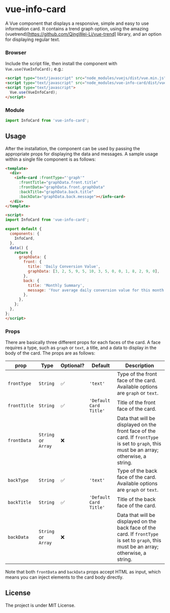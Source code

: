 # vue-info-card

A Vue component that displays a responsive, simple and easy to use information card. It contains a trend graph option, using the amazing (vuetrend)[https://github.com/QingWei-Li/vue-trend] library, and an option for displaying regular text. 

### Browser

Include the script file, then install the component with `Vue.use(VueInfoCard);` e.g.:

```html
<script type="text/javascript" src="node_modules/vuejs/dist/vue.min.js"></script>
<script type="text/javascript" src="node_modules/vue-info-card/dist/vue-info-card.min.js"></script>
<script type="text/javascript">
  Vue.use(VueInfoCard);
</script>
```

### Module

```js
import InfoCard from 'vue-info-card';
```

## Usage

After the installation, the component can be used by passing the appropriate props for displaying the data and messages. A sample usage within a single file component is as follows:

```html
<template>
  <div>
    <info-card :frontType="'graph'"
      :frontTitle="graphData.front.title"
      :frontData="graphData.front.graphData"
      :backTitle="graphData.back.title"
      :backData="graphData.back.message"></info-card>
  </div>
</template>

<script>
import InfoCard from 'vue-info-card';

export default {
  components: {
    InfoCard,
  },
  data() {
    return {
      graphData: {
        front: {
          title: 'Daily Conversion Value',
          graphData: [3, 2, 5, 9, 5, 10, 3, 5, 0, 0, 1, 8, 2, 9, 0],
        },
        back: {
          title: 'Monthly Summary',
          message: 'Your average daily conversion value for this month is <b>50.4$</b>. It is below the average of the last six months.',
        },
      },
    };
  },
};
</script>
```
### Props

There are basically three different props for each faces of the card. A face requires a type, such as `graph` or `text`, a title, and a data to display in the body of the card. 
The props are as follows:

| prop         | Type                | Optional? | Default                | Description                                                                                                                                                  |
|--------------|---------------------|--------------|------------------------|--------------------------------------------------------------------------------------------------------------------------------------------------------------|
| `frontType`  | `String`            | :white_check_mark:          | `'text'`               | Type of the front face of the card. Available options are `graph` or `text`.                                                                                 |
| `frontTitle` | `String`            | :white_check_mark:          | `'Default Card Title'` | Title of the front face of the card.                                                                                                                         |
| `frontData`  | `String` or `Array` | :x:           |                        | Data that will be displayed on the front face of the card. If `frontType` is set to `graph`, this must be an array; otherwise, a string. |
| `backType`   | `String`            | :white_check_mark:          | `'text'`               | Type of the back face of the card. Available options are `graph` or `text`.                                                                                  |
| `backTitle`  | `String`            | :white_check_mark:          | `'Default Card Title'` | Title of the back face of the card.                                                                                                                         |
| `backData`   | `String` or `Array` | :x:           |                        | Data that will be displayed on the back face of the card. If `frontType` is set to `graph`, this must be an array; otherwise, a string. |

Note that both `frontData` and `backData` props accept HTML as input, which means you can inject elements to the card body directly.

## License
The project is under MIT License.
